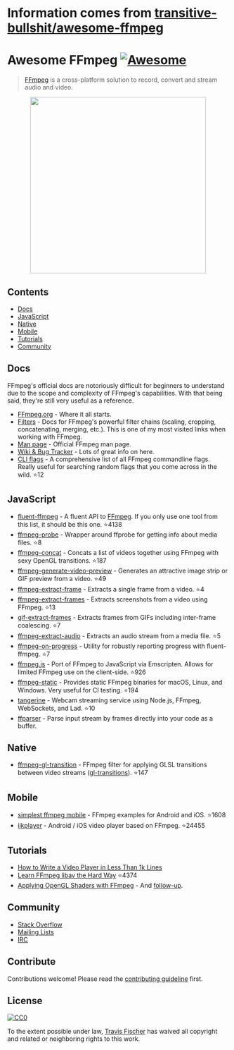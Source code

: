 # Information comes from [transitive-bullshit/awesome-ffmpeg](https://github.com/transitive-bullshit/awesome-ffmpeg)
# Awesome FFmpeg [![Awesome](https://awesome.re/badge.svg)](https://awesome.re)

> [FFmpeg](http://ffmpeg.org) is a cross-platform solution to record, convert and stream audio and video.

<p align="center">
  <img width="400" src="https://cdn.rawgit.com/transitive-bullshit/awesome-ffmpeg/master/ffmpeg-logo.svg">
</p>


## Contents

- [Docs](#docs)
- [JavaScript](#javascript)
- [Native](#native)
- [Mobile](#mobile)
- [Tutorials](#tutorials)
- [Community](#community)


## Docs

FFmpeg's official docs are notoriously difficult for beginners to understand due to the scope and complexity of FFmpeg's capabilities. With that being said, they're still very useful as a reference.

- [FFmpeg.org](http://ffmpeg.org) - Where it all starts.
- [Filters](https://ffmpeg.org/ffmpeg-filters.html) - Docs for FFmpeg's powerful filter chains (scaling, cropping, concatenating, merging, etc.). This is one of my most visited links when working with FFmpeg.
- [Man page](https://man.cx/ffmpeg) - Official FFmpeg man page.
- [Wiki & Bug Tracker](https://trac.ffmpeg.org) - Lots of great info on here.
- [CLI flags](https://github.com/transitive-bullshit/ffmpeg-cli-flags/blob/master/readme.md) - A comprehensive list of all FFmpeg commandline flags. Really useful for searching random flags that you come across in the wild. :star:12


## JavaScript

- [fluent-ffmpeg](https://github.com/fluent-ffmpeg/node-fluent-ffmpeg) - A fluent API to [FFmpeg](http://www.ffmpeg.org). If you only use one tool from this list, it should be this one. :star:4138
- [ffmpeg-probe](https://github.com/transitive-bullshit/ffmpeg-probe) - Wrapper around ffprobe for getting info about media files. :star:8
- [ffmpeg-concat](https://github.com/transitive-bullshit/ffmpeg-concat) - Concats a list of videos together using FFmpeg with sexy OpenGL transitions. :star:187
- [ffmpeg-generate-video-preview](https://github.com/transitive-bullshit/ffmpeg-generate-video-preview) - Generates an attractive image strip or GIF preview from a video. :star:49
- [ffmpeg-extract-frame](https://github.com/transitive-bullshit/ffmpeg-extract-frame) - Extracts a single frame from a video. :star:4
- [ffmpeg-extract-frames](https://github.com/transitive-bullshit/ffmpeg-extract-frames) - Extracts screenshots from a video using FFmpeg. :star:13
- [gif-extract-frames](https://github.com/transitive-bullshit/gif-extract-frames) - Extracts frames from GIFs including inter-frame coalescing. :star:7
- [ffmpeg-extract-audio](https://github.com/transitive-bullshit/ffmpeg-extract-audio) - Extracts an audio stream from a media file. :star:5
- [ffmpeg-on-progress](https://github.com/transitive-bullshit/ffmpeg-on-progress) - Utility for robustly reporting progress with fluent-ffmpeg. :star:7
- [ffmpeg.js](https://github.com/Kagami/ffmpeg.js) - Port of FFmpeg to JavaScript via Emscripten. Allows for limited FFmpeg use on the client-side. :star:926
- [ffmpeg-static](https://github.com/eugeneware/ffmpeg-static) - Provides static FFmpeg binaries for macOS, Linux, and Windows. Very useful for CI testing. :star:194
- [tangerine](https://github.com/niftylettuce/tangerine) - Webcam streaming service using Node.js, FFmpeg, WebSockets, and Lad. :star:10
- [ffparser](https://github.com/NiKlimenko/FFParser) - Parse input stream by frames directly into your code as a buffer.


## Native

- [ffmpeg-gl-transition](https://github.com/transitive-bullshit/ffmpeg-gl-transition) - FFmpeg filter for applying GLSL transitions between video streams ([gl-transitions](https://gl-transitions.com/)). :star:147


## Mobile

- [simplest ffmpeg mobile](https://github.com/leixiaohua1020/simplest_ffmpeg_mobile) - FFmpeg examples for Android and iOS. :star:1608
- [ijkplayer](https://github.com/Bilibili/ijkplayer) - Android / iOS video player based on FFmpeg. :star:24455


## Tutorials

- [How to Write a Video Player in Less Than 1k Lines](http://dranger.com/ffmpeg)
- [Learn FFmpeg libav the Hard Way](https://github.com/leandromoreira/ffmpeg-libav-tutorial) :star:4374
- [Applying OpenGL Shaders with FFmpeg](https://nervous.io/ffmpeg/opengl/2017/01/31/ffmpeg-opengl) - And [follow-up](https://nervous.io/ffmpeg/opengl/2017/05/15/ffmpeg-pbo-yuv).


## Community

- [Stack Overflow](https://superuser.com/questions/tagged/ffmpeg)
- [Mailing Lists](https://www.ffmpeg.org/contact.html#MailingLists)
- [IRC](https://www.ffmpeg.org/contact.html#IRCChannels)


## Contribute

Contributions welcome! Please read the [contributing guideline](contributing.md) first.


## License

[![CC0](http://mirrors.creativecommons.org/presskit/buttons/88x31/svg/cc-zero.svg)](http://creativecommons.org/publicdomain/zero/1.0)

To the extent possible under law, [Travis Fischer](https://github.com/transitive-bullshit) has waived all copyright and related or neighboring rights to this work.

